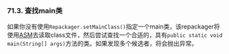 ### 71.3. 查找main类

如果你没有使用`Repackager.setMainClass()`指定一个main类，该repackager将使用[ASM](http://asm.ow2.org/)去读取class文件，然后尝试查找一个合适的，具有`public static void main(String[] args)`方法的类。如果发现多个候选者，将会抛出异常。
